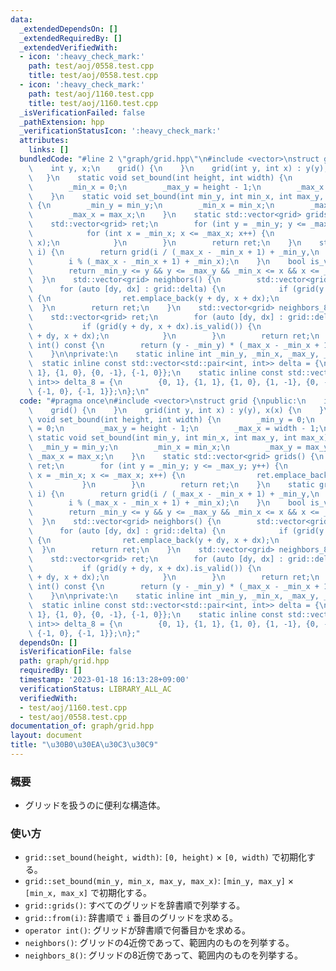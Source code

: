 ```yaml
---
data:
  _extendedDependsOn: []
  _extendedRequiredBy: []
  _extendedVerifiedWith:
  - icon: ':heavy_check_mark:'
    path: test/aoj/0558.test.cpp
    title: test/aoj/0558.test.cpp
  - icon: ':heavy_check_mark:'
    path: test/aoj/1160.test.cpp
    title: test/aoj/1160.test.cpp
  _isVerificationFailed: false
  _pathExtension: hpp
  _verificationStatusIcon: ':heavy_check_mark:'
  attributes:
    links: []
  bundledCode: "#line 2 \"graph/grid.hpp\"\n#include <vector>\nstruct grid {\npublic:\n\
    \    int y, x;\n    grid() {\n    }\n    grid(int y, int x) : y(y), x(x) {\n \
    \   }\n    static void set_bound(int height, int width) {\n        _min_y = 0;\n\
    \        _min_x = 0;\n        _max_y = height - 1;\n        _max_x = width - 1;\n\
    \    }\n    static void set_bound(int min_y, int min_x, int max_y, int max_x)\
    \ {\n        _min_y = min_y;\n        _min_x = min_x;\n        _max_y = max_y;\n\
    \        _max_x = max_x;\n    }\n    static std::vector<grid> grids() {\n    \
    \    std::vector<grid> ret;\n        for (int y = _min_y; y <= _max_y; y++) {\n\
    \            for (int x = _min_x; x <= _max_x; x++) {\n                ret.emplace_back(y,\
    \ x);\n            }\n        }\n        return ret;\n    }\n    static grid from(int\
    \ i) {\n        return grid(i / (_max_x - _min_x + 1) + _min_y,\n            \
    \        i % (_max_x - _min_x + 1) + _min_x);\n    }\n    bool is_valid() {\n\
    \        return _min_y <= y && y <= _max_y && _min_x <= x && x <= _max_x;\n  \
    \  }\n    std::vector<grid> neighbors() {\n        std::vector<grid> ret;\n  \
    \      for (auto [dy, dx] : grid::delta) {\n            if (grid(y + dy, x + dx).is_valid())\
    \ {\n                ret.emplace_back(y + dy, x + dx);\n            }\n      \
    \  }\n        return ret;\n    }\n    std::vector<grid> neighbors_8() {\n    \
    \    std::vector<grid> ret;\n        for (auto [dy, dx] : grid::delta_8) {\n \
    \           if (grid(y + dy, x + dx).is_valid()) {\n                ret.emplace_back(y\
    \ + dy, x + dx);\n            }\n        }\n        return ret;\n    }\n    operator\
    \ int() const {\n        return (y - _min_y) * (_max_x - _min_x + 1) + (x - _min_x);\n\
    \    }\n\nprivate:\n    static inline int _min_y, _min_x, _max_y, _max_x;\n  \
    \  static inline const std::vector<std::pair<int, int>> delta = {\n        {0,\
    \ 1}, {1, 0}, {0, -1}, {-1, 0}};\n    static inline const std::vector<std::pair<int,\
    \ int>> delta_8 = {\n        {0, 1}, {1, 1}, {1, 0}, {1, -1}, {0, -1}, {-1, -1},\
    \ {-1, 0}, {-1, 1}};\n};\n"
  code: "#pragma once\n#include <vector>\nstruct grid {\npublic:\n    int y, x;\n\
    \    grid() {\n    }\n    grid(int y, int x) : y(y), x(x) {\n    }\n    static\
    \ void set_bound(int height, int width) {\n        _min_y = 0;\n        _min_x\
    \ = 0;\n        _max_y = height - 1;\n        _max_x = width - 1;\n    }\n   \
    \ static void set_bound(int min_y, int min_x, int max_y, int max_x) {\n      \
    \  _min_y = min_y;\n        _min_x = min_x;\n        _max_y = max_y;\n       \
    \ _max_x = max_x;\n    }\n    static std::vector<grid> grids() {\n        std::vector<grid>\
    \ ret;\n        for (int y = _min_y; y <= _max_y; y++) {\n            for (int\
    \ x = _min_x; x <= _max_x; x++) {\n                ret.emplace_back(y, x);\n \
    \           }\n        }\n        return ret;\n    }\n    static grid from(int\
    \ i) {\n        return grid(i / (_max_x - _min_x + 1) + _min_y,\n            \
    \        i % (_max_x - _min_x + 1) + _min_x);\n    }\n    bool is_valid() {\n\
    \        return _min_y <= y && y <= _max_y && _min_x <= x && x <= _max_x;\n  \
    \  }\n    std::vector<grid> neighbors() {\n        std::vector<grid> ret;\n  \
    \      for (auto [dy, dx] : grid::delta) {\n            if (grid(y + dy, x + dx).is_valid())\
    \ {\n                ret.emplace_back(y + dy, x + dx);\n            }\n      \
    \  }\n        return ret;\n    }\n    std::vector<grid> neighbors_8() {\n    \
    \    std::vector<grid> ret;\n        for (auto [dy, dx] : grid::delta_8) {\n \
    \           if (grid(y + dy, x + dx).is_valid()) {\n                ret.emplace_back(y\
    \ + dy, x + dx);\n            }\n        }\n        return ret;\n    }\n    operator\
    \ int() const {\n        return (y - _min_y) * (_max_x - _min_x + 1) + (x - _min_x);\n\
    \    }\n\nprivate:\n    static inline int _min_y, _min_x, _max_y, _max_x;\n  \
    \  static inline const std::vector<std::pair<int, int>> delta = {\n        {0,\
    \ 1}, {1, 0}, {0, -1}, {-1, 0}};\n    static inline const std::vector<std::pair<int,\
    \ int>> delta_8 = {\n        {0, 1}, {1, 1}, {1, 0}, {1, -1}, {0, -1}, {-1, -1},\
    \ {-1, 0}, {-1, 1}};\n};"
  dependsOn: []
  isVerificationFile: false
  path: graph/grid.hpp
  requiredBy: []
  timestamp: '2023-01-18 16:13:28+09:00'
  verificationStatus: LIBRARY_ALL_AC
  verifiedWith:
  - test/aoj/1160.test.cpp
  - test/aoj/0558.test.cpp
documentation_of: graph/grid.hpp
layout: document
title: "\u30B0\u30EA\u30C3\u30C9"
---
```


### 概要
- グリッドを扱うのに便利な構造体。
  
### 使い方
- `grid::set_bound(height, width)`: `[0, height)` $\times$ `[0, width)` で初期化する。
- `grid::set_bound(min_y, min_x, max_y, max_x)`: `[min_y, max_y]` $\times$ `[min_x, max_x]` で初期化する。 
- `grid::grids()`: すべてのグリッドを辞書順で列挙する。
- `grid::from(i)`: 辞書順で `i` 番目のグリッドを求める。
- `operator int()`: グリッドが辞書順で何番目かを求める。
- `neighbors()`: グリッドの4近傍であって、範囲内のものを列挙する。
- `neighbors_8()`: グリッドの8近傍であって、範囲内のものを列挙する。